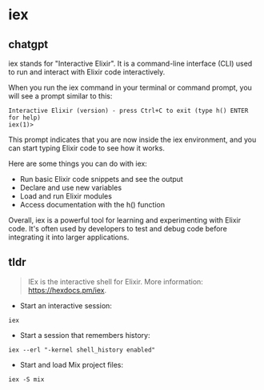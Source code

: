 # iex 
## chatgpt 
iex stands for "Interactive Elixir". It is a command-line interface (CLI) used to run and interact with Elixir code interactively. 

When you run the iex command in your terminal or command prompt, you will see a prompt similar to this:

```
Interactive Elixir (version) - press Ctrl+C to exit (type h() ENTER for help)
iex(1)>
```

This prompt indicates that you are now inside the iex environment, and you can start typing Elixir code to see how it works. 

Here are some things you can do with iex:
- Run basic Elixir code snippets and see the output
- Declare and use new variables
- Load and run Elixir modules
- Access documentation with the h() function

Overall, iex is a powerful tool for learning and experimenting with Elixir code. It's often used by developers to test and debug code before integrating it into larger applications. 

## tldr 
 
> IEx is the interactive shell for Elixir.
> More information: <https://hexdocs.pm/iex>.

- Start an interactive session:

`iex`

- Start a session that remembers history:

`iex --erl "-kernel shell_history enabled"`

- Start and load Mix project files:

`iex -S mix`

